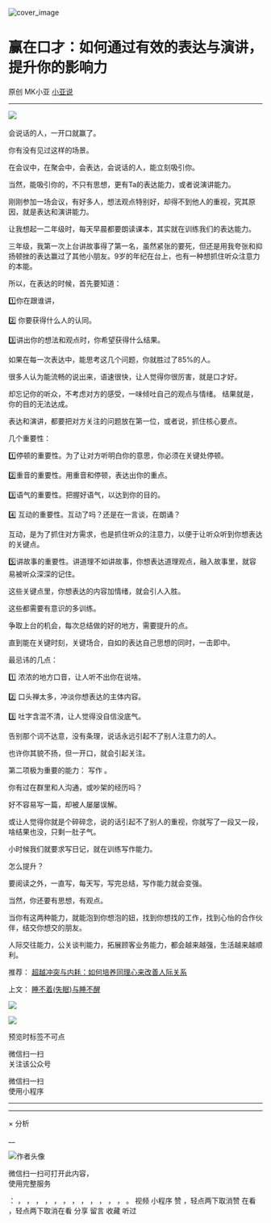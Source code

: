 ![cover_image](https://mmbiz.qpic.cn/mmbiz_jpg/A8SKDch4cJEicf5ejFuIR4niahrwialtAO3v1O1LW9k8WebiamrREkvDfXyhTpgXJrtzSEfUTdAzXRZSDP3pcs07rA/0?wx_fmt=jpeg)

#  赢在口才：如何通过有效的表达与演讲，提升你的影响力

原创  MK小亚  [ 小亚说 ](javascript:void\(0\);)

__ _ _ _ _

![](https://mmbiz.qpic.cn/mmbiz_jpg/A8SKDch4cJEicf5ejFuIR4niahrwialtAO34mx3u2gQLgEtMg3JYJrFUQYPga5zOr4NGz7hKLKRB4qbiba8yJM8ERQ/640?wx_fmt=jpeg)
​

  

会说话的人，一开口就赢了。

  

你有没有见过这样的场景。

在会议中，在聚会中，会表达，会说话的人，能立刻吸引你。

  

当然，能吸引你的，不只有思想，更有Ta的表达能力，或者说演讲能力。

  

刚刚参加一场会议，有好多人，想法观点特别好，却得不到他人的重视，究其原因，就是表达和演讲能力。

  

让我想起一二年级时，每天早晨都要朗读课本，其实就在训练我们的表达能力。

  

三年级，我第一次上台讲故事得了第一名，虽然紧张的要死，但还是用我夸张和抑扬顿挫的表达赢过了其他小朋友。9岁的年纪在台上，也有一种想抓住听众注意力的本能。

  

所以，在表达的时候，首先要知道：

  

1️⃣你在跟谁讲，

2️⃣  你要获得什么人的认同。

3️⃣讲出你的想法和观点时，你希望获得什么结果。

  

如果在每一次表达中，能思考这几个问题，你就胜过了85%的人。

  

很多人认为能流畅的说出来，语速很快，让人觉得你很厉害，就是口才好。

却忘记你的听众，不考虑对方的感受，一味倾吐自己的观点与情绪。  结果就是，你的目的无法达成。

  

表达和演讲，都要把对方关注的问题放在第一位，或者说，抓住核心要点。

  

几个重要性：

  

1️⃣停顿的重要性。为了让对方听明白你的意思，你必须在关键处停顿。

  

2️⃣重音的重要性。用重音和停顿，表达出你的重点。

  

3️⃣语气的重要性。把握好语气，以达到你的目的。

  

4️⃣  互动的重要性。互动了吗？还是在一言谈，在朗诵？

互动，是为了抓住对方需求，也是抓住听众的注意力，以便于让听众听到你想表达的关键点。

  

5️⃣讲故事的重要性。讲道理不如讲故事，你想表达道理观点，融入故事里，就容易被听众深深的记住。

  

这些关键点里，你想表达的内容加情绪，就会引人入胜。

  

这些都需要有意识的多训练。

争取上台的机会，每次总结做的好的地方，需要提升的点。

  

直到能在关键时刻，关键场合，自如的表达自己思想的同时，一击即中。

  

最忌讳的几点：

  

1️⃣  浓浓的地方口音，让人听不出你在说啥。  

2️⃣ 口头禅太多，冲淡你想表达的主体内容。

3️⃣  吐字含混不清，让人觉得没自信没底气。

  

告别那个词不达意，没有条理，说话永远引起不了别人注意力的人。

  

也许你其貌不扬，但一开口，就会引起关注。

  

第二项极为重要的能力：  写作  。

  

你有过在群里和人沟通，或吵架的经历吗？

好不容易写一篇，却被人屡屡误解。

或让人觉得你就是个碎碎念，说的话引起不了别人的重视，你就写了一段又一段，啥结果也没，只剩一肚子气。

  

小时候我们就要求写日记，就在训练写作能力。

  

怎么提升？

要阅读之外，一直写，每天写，写完总结，写作能力就会变强。

当然，你还要有思想，有观点。

  

当你有这两种能力，就能泡到你想泡的妞，找到你想找的工作，找到心怡的合作伙伴，结交你想交的朋友。

  

人际交往能力，公关谈判能力，拓展顾客业务能力，都会越来越强，生活越来越顺利。

  

  

推荐： [ 超越冲突与内耗：如何培养同理心来改善人际关系
](https://mp.weixin.qq.com/s?__biz=MzUxNDAwNTk0MQ==&mid=2247484935&idx=1&sn=a03a0bd6571008275d9f7641ccd442c2&scene=21#wechat_redirect)

上文：  [ 睡不着(失眠)与睡不醒
](https://mp.weixin.qq.com/s?__biz=MzUxNDAwNTk0MQ==&mid=2247484983&idx=1&sn=5480cd343a52a394167d0cfb96964ab8&scene=21#wechat_redirect)

![](https://mmbiz.qpic.cn/mmbiz_gif/b96CibCt70iaZ7Bia3Wm91cEuWhERXfCYjTia9tf7aMjVBNRETSa2NpGjCV6tyNvgCLos8LBgwEgxcwaIw8zdOsG7A/640?wx_fmt=gif)

![](https://mmbiz.qpic.cn/mmbiz_jpg/A8SKDch4cJEicCnqTxiatgGquhIicZ1wJ1Dth5YOOzoYV7U4N3HmiaO0vVAzjOpBVdtF0gnL632Fc7HqiaDmgveQDEw/640?wx_fmt=jpeg)

  

预览时标签不可点

微信扫一扫  
关注该公众号



微信扫一扫  
使用小程序

****



****



×  分析

__

![作者头像](http://mmbiz.qpic.cn/mmbiz_png/A8SKDch4cJE0KicTMyrVCx3VLqEgic5sJ1V5QeGZTibG9GLZlSCXSj5ByXNkib5PBrZVMkI41KKxgwE1K9gfypUeRg/0?wx_fmt=png)

微信扫一扫可打开此内容，  
使用完整服务

：  ，  ，  ，  ，  ，  ，  ，  ，  ，  ，  ，  ，  。  视频  小程序  赞  ，轻点两下取消赞  在看  ，轻点两下取消在看
分享  留言  收藏  听过

